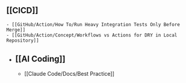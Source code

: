 ## [[CICD]]
	- [[GitHub/Action/How To/Run Heavy Integration Tests Only Before Merge]]
	- [[GitHub/Action/Concept/Workflows vs Actions for DRY in Local Repository]]
- ## [[AI Coding]]
	- [[Claude Code/Docs/Best Practice]]